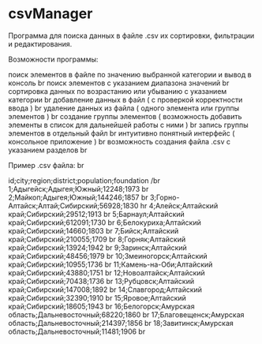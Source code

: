 # csvManager
Программа для поиска данных в файле .csv их сортировки, фильтрации и редактирования.
 
Возможности программы:
 
поиск элементов в файле по значению выбранной категории и вывод в консоль br
поиск элементов с указанием диапазона значений br
сортировка данных по возрастанию или убыванию с указанием категории br
добавление данных в файл ( с проверкой корректности ввода ) br
удаление данных из файла ( одного элемента или группы элементов ) br
создание группы элементов ( возможность добавить элементы в список для дальнейшей работы с ними ) br
запись группы элементов в отдельный файл br
интуитивно понятный интерфейс ( консольное приложение ) br
возможность создания файла .csv с указанием разделов br
 
Пример .csv файла: br
 
id;city;region;district;population;foundation /br
1;Адыгейск;Адыгея;Южный;12248;1973 br
2;Майкоп;Адыгея;Южный;144246;1857 br
3;Горно-Алтайск;Алтай;Сибирский;56928;1830 hr
4;Алейск;Алтайский край;Сибирский;29512;1913 br
5;Барнаул;Алтайский край;Сибирский;612091;1730 br
6;Белокуриха;Алтайский край;Сибирский;14660;1803 br
7;Бийск;Алтайский край;Сибирский;210055;1709 br
8;Горняк;Алтайский край;Сибирский;13924;1942 br
9;Заринск;Алтайский край;Сибирский;48456;1979 br
10;Змеиногорск;Алтайский край;Сибирский;10955;1736 br
11;Камень-на-Оби;Алтайский край;Сибирский;43880;1751 br
12;Новоалтайск;Алтайский край;Сибирский;70438;1736 br
13;Рубцовск;Алтайский край;Сибирский;147008;1892 br
14;Славгород;Алтайский край;Сибирский;32390;1910 br
15;Яровое;Алтайский край;Сибирский;18605;1943 br
16;Белогорск;Амурская область;Дальневосточный;68220;1860 br
17;Благовещенск;Амурская область;Дальневосточный;214397;1856 br
18;Завитинск;Амурская область;Дальневосточный;11481;1906 br
